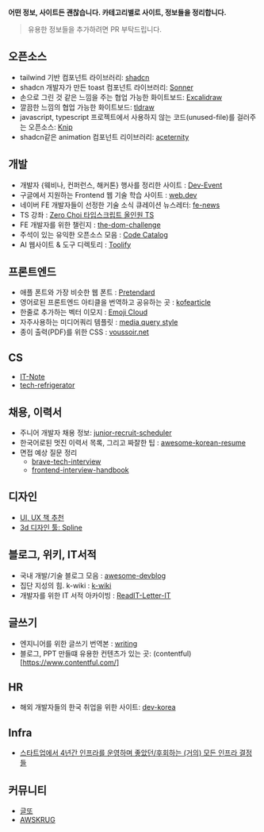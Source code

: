 **어떤 정보, 사이트든 괜찮습니다. 카테고리별로 사이트, 정보들을 정리합니다.**

> 유용한 정보들을 추가하려면 PR 부탁드립니다.

## 오픈소스
- tailwind 기반 컴포넌트 라이브러리: [shadcn](https://ui.shadcn.com/)
- shadcn 개발자가 만든 toast 컴포넌트 라이브러리: [Sonner](https://sonner.emilkowal.ski/)
- 손으로 그린 것 같은 느낌을 주는 협업 가능한 화이트보드: [Excalidraw](https://github.com/excalidraw/excalidraw)
- 깔끔한 느낌의 협업 가능한 화이트보드: [tldraw](https://github.com/tldraw/tldraw)
- javascript, typescript 프로젝트에서 사용하지 않는 코드(unused-file)를 걸러주는 오픈소스: [Knip](https://github.com/webpro/knip)
- shadcn같은 animation 컴포넌트 리이브러리: [aceternity](https://ui.aceternity.com/)

## 개발

- 개발자 {웨비나, 컨퍼런스, 해커톤} 행사를 정리한 사이트 : [Dev-Event](https://github.com/brave-people/Dev-Event)
- 구글에서 지원하는 Frontend 웹 기술 학습 사이트 : [web.dev](https://web.dev/)
- 네이버 FE 개발자들이 선정한 기술 소식 큐레이션 뉴스레터: [fe-news](https://github.com/naver/fe-news)
- TS 강좌 : [Zero Choi 타입스크립트 올인원 TS](https://www.youtube.com/watch?app=desktop&v=blLXcRupAAA)
- FE 개발자를 위한 챌린지 : [the-dom-challenge](https://github.com/devkodeio/the-dom-challenge)
- 주석이 있는 유익한 오픈소스 모음 : [Code Catalog](https://codecatalog.org/)
- AI 웹사이트 & 도구 디렉토리 : [Toolify](https://www.toolify.ai/)

## 프론트엔드

- 애플 폰트와 가장 비슷한 웹 폰트 : [Pretendard](https://github.com/orioncactus/pretendard)
- 영어로된 프론트엔드 아티클을 번역하고 공유하는 곳 : [kofearticle](https://kofearticle.substack.com/about)
- 한줄로 추가하는 벡터 이모지 : [Emoji Cloud](https://alohe.github.io/emojicloud/)
- 자주사용하는 미디어쿼리 템플릿 : [media query style](https://mediaquery.style/)
- 종이 출력(PDF)를 위한 CSS : [voussoir.net](https://voussoir.net/writing/css_for_printing)

## CS

- [IT-Note](https://github.com/InSeong-So/IT-Note)
- [tech-refrigerator](https://github.com/GimunLee/tech-refrigerator)

## 채용, 이력서

- 주니어 개발자 채용 정보: [junior-recruit-scheduler](https://github.com/jojoldu/junior-recruit-scheduler)
- 한국어로된 멋진 이력서 목록, 그리고 짜잘한 팁 : [awesome-korean-resume](https://github.com/9j/awesome-korean-resume)
- 면접 예상 질문 정리
  - [brave-tech-interview](https://github.com/brave-people/brave-tech-interview)
  - [frontend-interview-handbook](https://www.frontendinterviewhandbook.com/kr/javascript-questions)

## 디자인

- [UI, UX 책 추천](https://designcompass.org/2022/07/17/ux-design-bible/)
- [3d 디자인 툴: Spline](https://spline.design/)

## 블로그, 위키, IT서적

- 국내 개발/기술 블로그 모음 : [awesome-devblog](https://github.com/awesome-devblog/awesome-devblog)
- 집단 지성의 힘. k-wiki : [k-wiki](https://kwiki.devserum.com/)
- 개발자를 위한 IT 서적 아카이빙 : [ReadIT-Letter-IT](https://www.notion.so/ReadIT-Letter-IT-6c11b1b3749e45e58268e816b1e473ea)

## 글쓰기

- 엔지니어를 위한 글쓰기 번역본 : [writing](https://gist.github.com/longfin/a54f29d866b2deff2e872aeafd4c0f56#file-writing-md)
- 블로그, PPT 만들떄 유용한 컨텐츠가 있는 곳: (contentful)[https://www.contentful.com/]

## HR

- 해외 개발자들의 한국 취업을 위한 사이트: [dev-korea](https://dev-korea.com/)

## Infra

- [스타트업에서 4년간 인프라를 운영하며 좋았던/후회하는 (거의) 모든 인프라 결정들](https://news.hada.io/topic?id=13564&utm_source=teams&utm_medium=bot&utm_campaign=1603)

## 커뮤니티

- [글또](https://www.notion.so/zzsza/ac5b18a482fb4df497d4e8257ad4d516)
- [AWSKRUG](https://awskrug.github.io/)
